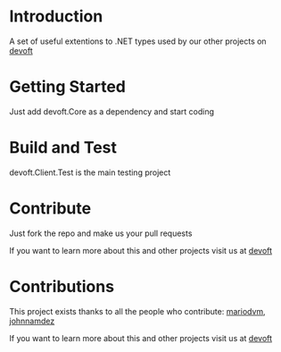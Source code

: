 # Introduction 
A set of useful extentions to .NET types used by our other projects on [devoft](http://www.devoft.com)

# Getting Started
Just add devoft.Core as a dependency and start coding

# Build and Test
devoft.Client.Test is the main testing project 

# Contribute
Just fork the repo and make us your pull requests 

If you want to learn more about this and other projects visit us at [devoft](http://www.devoft.com)

# Contributions
This project exists thanks to all the people who contribute:
[mariodvm](https://github.com/mariodvm), [johnnamdez](https://github.com/johnnamdez)

If you want to learn more about this and other projects visit us at [devoft](http://www.devoft.com)

